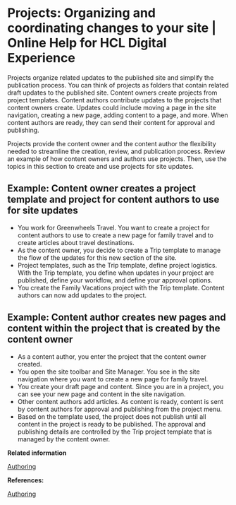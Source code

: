 # Projects: Organizing and coordinating changes to your site \| Online Help for HCL Digital Experience

Projects organize related updates to the published site and simplify the publication process. You can think of projects as folders that contain related draft updates to the published site. Content owners create projects from project templates. Content authors contribute updates to the projects that content owners create. Updates could include moving a page in the site navigation, creating a new page, adding content to a page, and more. When content authors are ready, they can send their content for approval and publishing.

Projects provide the content owner and the content author the flexibility needed to streamline the creation, review, and publication process. Review an example of how content owners and authors use projects. Then, use the topics in this section to create and use projects for site updates.

## Example: Content owner creates a project template and project for content authors to use for site updates

-   You work for Greenwheels Travel. You want to create a project for content authors to use to create a new page for family travel and to create articles about travel destinations.
-   As the content owner, you decide to create a Trip template to manage the flow of the updates for this new section of the site.
-   Project templates, such as the Trip template, define project logistics. With the Trip template, you define when updates in your project are published, define your workflow, and define your approval options.
-   You create the Family Vacations project with the Trip template. Content authors can now add updates to the project.

## Example: Content author creates new pages and content within the project that is created by the content owner

-   As a content author, you enter the project that the content owner created.
-   You open the site toolbar and Site Manager. You see in the site navigation where you want to create a new page for family travel.
-   You create your draft page and content. Since you are in a project, you can see your new page and content in the site navigation.
-   Other content authors add articles. As content is ready, content is sent by content authors for approval and publishing from the project menu.
-   Based on the template used, the project does not publish until all content in the project is ready to be published. The approval and publishing details are controlled by the Trip project template that is managed by the content owner.

**Related information**  


[Authoring ](../panel_help/welcome_authoring.md)

**References:**  


[Authoring](welcome_authoring.md)

